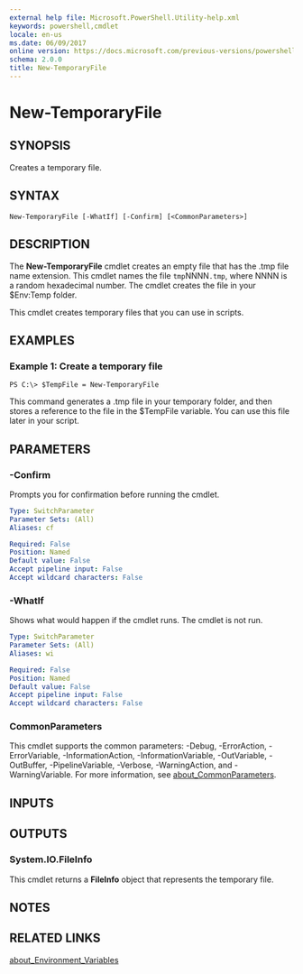 ```yaml
---
external help file: Microsoft.PowerShell.Utility-help.xml
keywords: powershell,cmdlet
locale: en-us
ms.date: 06/09/2017
online version: https://docs.microsoft.com/previous-versions/powershell/module/microsoft.powershell.utility/new-temporaryfile?view=powershell-5.0&WT.mc_id=ps-gethelp
schema: 2.0.0
title: New-TemporaryFile
---
```

# New-TemporaryFile

## SYNOPSIS
Creates a temporary file.

## SYNTAX

```
New-TemporaryFile [-WhatIf] [-Confirm] [<CommonParameters>]
```

## DESCRIPTION

The **New-TemporaryFile** cmdlet creates an empty file that has the .tmp file name extension.
This cmdlet names the file `tmp`NNNN`.tmp`, where NNNN is a random hexadecimal number.
The cmdlet creates the file in your $Env:Temp folder.

This cmdlet creates temporary files that you can use in scripts.

## EXAMPLES

### Example 1: Create a temporary file

```
PS C:\> $TempFile = New-TemporaryFile
```

This command generates a .tmp file in your temporary folder, and then stores a reference to the file in the $TempFile variable.
You can use this file later in your script.

## PARAMETERS

### -Confirm

Prompts you for confirmation before running the cmdlet.

```yaml
Type: SwitchParameter
Parameter Sets: (All)
Aliases: cf

Required: False
Position: Named
Default value: False
Accept pipeline input: False
Accept wildcard characters: False
```

### -WhatIf

Shows what would happen if the cmdlet runs.
The cmdlet is not run.

```yaml
Type: SwitchParameter
Parameter Sets: (All)
Aliases: wi

Required: False
Position: Named
Default value: False
Accept pipeline input: False
Accept wildcard characters: False
```

### CommonParameters

This cmdlet supports the common parameters: -Debug, -ErrorAction, -ErrorVariable, -InformationAction, -InformationVariable, -OutVariable, -OutBuffer, -PipelineVariable, -Verbose, -WarningAction, and -WarningVariable. For more information, see [about_CommonParameters](https://go.microsoft.com/fwlink/?LinkID=113216).

## INPUTS

## OUTPUTS

### System.IO.FileInfo

This cmdlet returns a **FileInfo** object that represents the temporary file.

## NOTES

## RELATED LINKS

[about_Environment_Variables](../Microsoft.PowerShell.Core/About/about_Environment_Variables.md)


